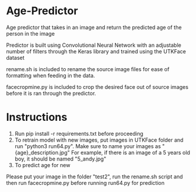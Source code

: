 # Age-Predictor
Age predictor that takes in an image and return the predicted age of the person in the image

Predictor is built using Convolutional Neural Network with an adjustable number of filters through the Keras library and trained using the UTKFace dataset

rename.sh is included to rename the source image files for ease of formatting when feeding in the data.

facecropmine.py is included to crop the desired face out of source images before it is ran through the predictor.

# Instructions
1. Run pip install -r requirements.txt before proceeding
2. To retrain model with new images, put images in UTKFace folder and run "python3 run64.py". Make sure to name your images as "{age}_description.jpg"
  For example, if there is an image of a 5 years old boy, it should be named "5_andy.jpg"
3. To predict age for new 

Please put your image in the folder "test2", run the rename.sh script and then run facecropmine.py before running run64.py for prediction
